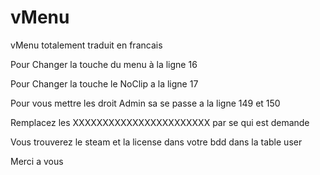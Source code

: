 # vMenu
vMenu totalement traduit en francais

Pour Changer la touche du menu à la ligne 16

Pour Changer la touche le NoClip a la ligne 17

Pour vous mettre les droit Admin sa se passe a la ligne 149 et 150 

Remplacez les XXXXXXXXXXXXXXXXXXXXXXX par se qui est demande 

Vous trouverez le steam et la license dans votre bdd dans la table user 


Merci a vous 
